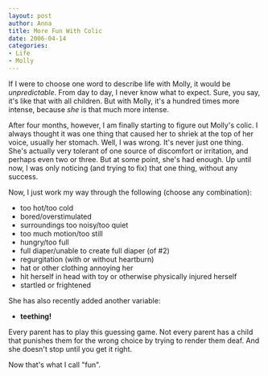 ```yaml
--- 
layout: post
author: Anna
title: More Fun With Colic
date: 2006-04-14
categories: 
- Life
- Molly
---
```


If I were to choose one word to describe life with Molly, it would be <i>unpredictable</i>. From day to day, I never know what to expect. Sure, you say, it's like that with all children. But with Molly, it's a hundred times more intense, because <i>she</i> is that much more intense.

After four months, however, I am finally starting to figure out Molly's colic. I always thought it was one thing that caused her to shriek at the top of her voice, usually her stomach. Well, I was wrong. It's never just one thing. She's actually very tolerant of one source of discomfort or irritation, and perhaps even two or three. But at some point, she's had enough. Up until now, I was only noticing (and trying to fix) that one thing, without any success.

Now, I just work my way through the following (choose any combination):

* too hot/too cold
* bored/overstimulated
* surroundings too noisy/too quiet
* too much motion/too still
* hungry/too full
* full diaper/unable to create full diaper (of #2)
* regurgitation (with or without heartburn)
* hat or other clothing annoying her
* hit herself in head with toy or otherwise physically injured herself
* startled or frightened

She has also recently added another variable:

* **teething!**

Every parent has to play this guessing game. Not every parent has a child that punishes them for the wrong choice by trying to render them deaf. And she doesn't stop until you get it right.

Now that's what I call "fun".
